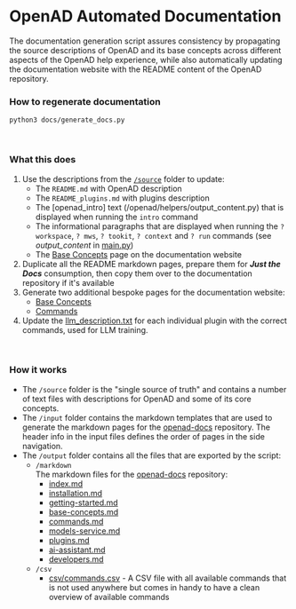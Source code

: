 # OpenAD Automated Documentation

The documentation generation script assures consistency by propagating the source descriptions of OpenAD and its base concepts across different aspects of the OpenAD help experience, while also automatically updating the documentation website with the README content of the OpenAD repository.

### How to regenerate documentation

    python3 docs/generate_docs.py

<br>

### What this does

1. Use the descriptions from the [`/source`](./source) folder to update:
   - The `README.md` with OpenAD description
   - The `README_plugins.md` with plugins description
   - The [openad_intro] text (/openad/helpers/output_content.py) that is displayed when running the `intro` command
   - The informational paragraphs that are displayed when running the `? workspace`, `? mws`, `? tookit`, `? context` and `? run` commands (see _output_content_ in [main.py](/openad/app/main.py))
   - The [Base Concepts](https://acceleratedscience.github.io/openad-docs/base-concepts.html) page on the documentation website
1. Duplicate all the README markdown pages, prepare them for ***Just the Docs*** consumption, then copy them over to the documentation repository if it's available
1. Generate two additional bespoke pages for the documentation website:
   - [Base Concepts](https://acceleratedscience.github.io/openad-docs/base-concepts.html)
   - [Commands](https://acceleratedscience.github.io/openad-docs/commands.html)
2. Update the [llm_description.txt](/openad/user_toolkits/DS4SD/llm_description.txt) for each individual plugin with the correct commands, used for LLM training.

<br>

### How it works

-   The `/source` folder is the "single source of truth" and contains a number of text files with descriptions for OpenAD and some of its core concepts.
-   The `/input` folder contains the markdown templates that are used to generate the markdown pages for the [openad-docs] repository. The header info in the input files defines the order of pages in the side navigation.
-   The `/output` folder contains all the files that are exported by the script:
    -   `/markdown`<br>The markdown files for the [openad-docs] repository:
        - [index.md](output/markdown/index.md)
        - [installation.md](output/markdown/installation.md)
        - [getting-started.md](output/markdown/getting-started.md)
        - [base-concepts.md](output/markdown/base-concepts.md)
        - [commands.md](output/markdown/commands.md)
        - [models-service.md](output/markdown/models-service.md)
        - [plugins.md](output/markdown/plugins.md)
        - [ai-assistant.md](output/markdown/ai-assistant.md)
        - [developers.md](output/markdown/developers.md)
    -   `/csv`
        -   [csv/commands.csv](output/csv/commands.csv) - A CSV file with all available commands that is not used anywhere but comes in handy to have a clean overview of available commands

[openad-docs]: https://github.com/acceleratedscience/openad-docs
